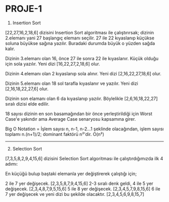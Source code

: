 # PROJE-1

1. Insertion Sort

[22,27,16,2,18,6] dizisini Insertion Sort algoritması ile çalıştırırsak; dizinin 2.elemanı yani 27 başlangıç elemanı seçilir. 27 ile 22 kıyaslanıp küçükse soluna büyükse sağına yazılır. Buradaki durumda büyük o yüzden sağda kalır. 

Dizinin 3.elemanı olan 16, önce 27 ile sonra 22 ile kıyaslanır. Küçük olduğu için sola yazılır. Yeni dizi [16,22,27,2,18,6] olur.

Dizinin 4.elemanı olan 2 kıyaslanıp sola alınır. Yeni dizi [2,16,22,27,18,6] olur.

Dizinin 5.elemanı olan 18 sol tarafla kıyaslanır ve yazılır. Yeni dizi [2,16,18,22,27,6] olur.

Dizinin son elamanı olan 6 da kıyaslanıp yazılır. Böylelikle [2,6,16,18,22,27] sıralı dizisi elde edilir. 

18 sayısı dizinin en son basamağından bir önce yerleştirildiği için Worst Case'e yakındır ama Average Case senaryosu kapsamına girer. 

Big O Notation = İşlem sayısı n, n-1, n-2...1 şeklinde olacağından, işlem sayısı toplamı n.(n+1)/2; dominant faktörü n²'dir.  O(n²)

-----------------------------------------------------------------------------------------------------------------

2. Selection Sort

[7,3,5,8,2,9,4,15,6] dizisini Selection Sort algoritması ile çalıştırdığımızda ilk 4 adımı:

En küçüğü bulup baştaki elemanla yer değiştirerek çalıştığı için;

 2 ile 7 yer değişecek. [2,3,5,8,7,9,4,15,6]
 2-3 sıralı denk geldi, 4 ile 5 yer değişecek. [2,3,4,8,7,9,5,15,6]
 5 ile 8 yer değişecek. [2,3,4,5,7,9,8,15,6]
 6 ile 7 yer değişecek ve yeni dizi bu şekilde olacaktır. [2,3,4,5,6,9,8,15,7]
